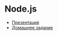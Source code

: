 # Node.js 

  * [Презентация](http://yadi.sk/d/6OLpeVN-0pf41)
  * [Домашнее задание](https://github.com/cripi-javascript/dz-8-nodejs)
